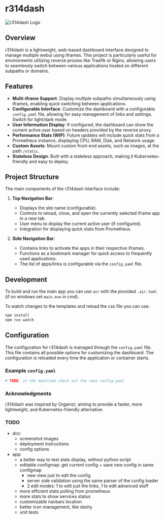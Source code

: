 # r314dash

![r314dash Logo](static/images/favicon.ico)

## Overview

r314dash is a lightweight, web-based dashboard interface designed to manage multiple webui using iframes. This project is particularly useful for environments utilizing reverse proxies like Traefik or Nginx, allowing users to seamlessly switch between various applications hosted on different subpaths or domains. 

## Features

- **Multi-iframe Support**: Display multiple subpaths simultaneously using iframes, enabling quick switching between applications.
- **Configurable Interface**: Customize the dashboard with a configurable `config.yaml` file, allowing for easy management of links and settings. Switch for light/dark mode.
- **User Information Display**: If configured, the dashboard can show the current active user based on headers provided by the reverse proxy.
- **Performance Stats (WIP)**: Future updates will include quick stats from a Prometheus instance, displaying CPU, RAM, Disk, and Network usage.
- **Custom Assets**: Mount custom front-end assets, such as images, at the path `/static`.
- **Stateless Design**: Built with a stateless approach, making it Kubernetes-friendly and easy to deploy.

## Project Structure

The main components of the r314dash interface include:

1. **Top Navigation Bar**:
   - Displays the site name (configurable).
   - Controls to reload, close, and open the currently selected iframe app in a new tab.
   - User menu to display the current active user (if configured).
   - Integration for displaying quick stats from Prometheus.

2. **Side Navigation Bar**:
   - Contains links to activate the apps in their respective iframes.
   - Functions as a bookmark manager for quick access to frequently used applications.
   - The list of apps/links is configurable via the `config.yaml` file.

## Development

To build and run the main app you can use ```air``` with the provided ```.air.toml``` (if on windows set ```main.exe``` in cmd).

To watch changes to the templates and reload the css file you can use:
```bash
npm install
npm run watch
```

## Configuration

The configuration for r314dash is managed through the `config.yaml` file. This file contains all possible options for customizing the dashboard. The configuration is reloaded every time the application or container starts.

### Example `config.yaml`

```yaml
# TODO, in the meantime check out the repo config.yaml
```

### Acknowledgments

r314dash was inspired by Organizr, aiming to provide a faster, more lightweight, and Kubernetes-friendly alternative.

### TODO
  - doc:
    - screenshot images
    - deployment instructions
    - config options
  - app:
    - a better way to test stats display, without python script
    - editable configmap: get current config + save new config in same configmap
      - new view just to edit the config
      - server side validation using the same parser of the config loader
      - 2 edit modes: 1 to edit just the links, 1 to edit advanced stuff
    - more efficient stats polling from prometheus
    - more stats to show services status
    - customizable navbars location
    - better icon management, like dashy
    - unit tests